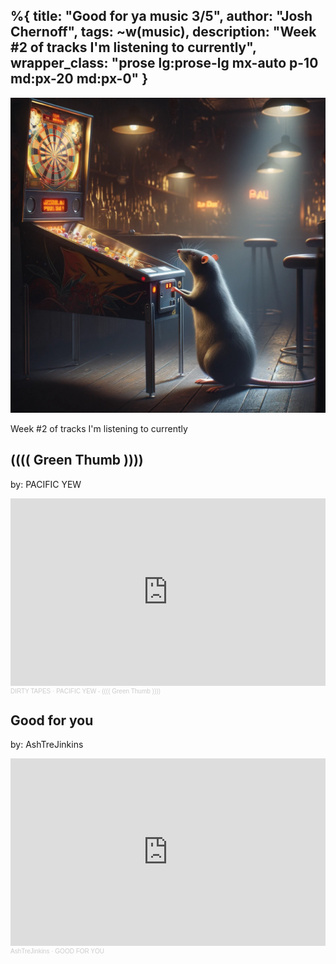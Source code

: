 %{
  title: "Good for ya music 3/5",
  author: "Josh Chernoff",
  tags: ~w(music),
  description: "Week #2 of tracks I'm listening to currently",
  wrapper_class: "prose lg:prose-lg mx-auto p-10 md:px-20 md:px-0"
}
---
![rat playing pinball](/assets//images/rat.webp)

Week #2 of tracks I'm listening to currently

## (((( Green Thumb ))))
by: PACIFIC YEW
<iframe width="100%" height="300" scrolling="no" frameborder="no" allow="autoplay" src="https://w.soundcloud.com/player/?url=https%3A//api.soundcloud.com/tracks/326204876&color=%23ff5500&auto_play=false&hide_related=false&show_comments=true&show_user=true&show_reposts=false&show_teaser=true&visual=true"></iframe><div style="font-size: 10px; color: #cccccc;line-break: anywhere;word-break: normal;overflow: hidden;white-space: nowrap;text-overflow: ellipsis; font-family: Interstate,Lucida Grande,Lucida Sans Unicode,Lucida Sans,Garuda,Verdana,Tahoma,sans-serif;font-weight: 100;"><a href="https://soundcloud.com/dirtytapes" title="DIRTY TAPES" target="_blank" style="color: #cccccc; text-decoration: none;">DIRTY TAPES</a> · <a href="https://soundcloud.com/dirtytapes/pacific-yew-green-thumb" title="PACIFIC YEW - (((( Green Thumb ))))" target="_blank" style="color: #cccccc; text-decoration: none;">PACIFIC YEW - (((( Green Thumb ))))</a></div>

## Good for you
by: AshTreJinkins

<iframe width="100%" height="300" scrolling="no" frameborder="no" allow="autoplay" src="https://w.soundcloud.com/player/?url=https%3A//api.soundcloud.com/tracks/544301790&color=%23ff5500&auto_play=false&hide_related=false&show_comments=true&show_user=true&show_reposts=false&show_teaser=true&visual=true"></iframe><div style="font-size: 10px; color: #cccccc;line-break: anywhere;word-break: normal;overflow: hidden;white-space: nowrap;text-overflow: ellipsis; font-family: Interstate,Lucida Grande,Lucida Sans Unicode,Lucida Sans,Garuda,Verdana,Tahoma,sans-serif;font-weight: 100;"><a href="https://soundcloud.com/thinkinjinkins" title="AshTreJinkins" target="_blank" style="color: #cccccc; text-decoration: none;">AshTreJinkins</a> · <a href="https://soundcloud.com/thinkinjinkins/good-for-you" title="GOOD FOR YOU" target="_blank" style="color: #cccccc; text-decoration: none;">GOOD FOR YOU</a></div>